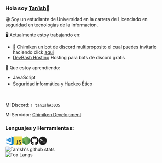 ### Hola soy [Tan1sh](https://github.com/Tan1sh/)👋

😀 Soy un estudiante de Universidad en la carrera de Licenciado en seguridad en tecnologias de la informacion.

🖥️ Actualmente estoy trabajando en:


- 🐔 Chimiken un bot de discord multiproposito el cual puedes invitarlo haciendo click [aqui](https://discord.com/oauth2/authorize?client_id=760319921384325130&permissions=20&scope=bot)
- [DevBash Hosting](https://devbash.xyz/) Hosting para bots de discord gratis


📖 Que estoy aprendiendo:

- JavaScript
- Seguridad informática y Hackeo Ético
ㅤ

ㅤ

Mi Discord: ````! tan1sh#3035````

Mi Servidor: [Chimiken Development](https://discord.gg/r8Cb52twWc)


### Lenguajes y Herramientas:

[<img align="left" alt="Visual Studio Code" width="26px" src="https://raw.githubusercontent.com/github/explore/80688e429a7d4ef2fca1e82350fe8e3517d3494d/topics/visual-studio-code/visual-studio-code.png" />][web]
[<img align="left" alt="JavaScript" width="26px" src="https://raw.githubusercontent.com/github/explore/80688e429a7d4ef2fca1e82350fe8e3517d3494d/topics/javascript/javascript.png" />][web]
[<img align="left" alt="Node.js" width="26px" src="https://raw.githubusercontent.com/github/explore/80688e429a7d4ef2fca1e82350fe8e3517d3494d/topics/nodejs/nodejs.png" />][web]
[<img align="left" alt="GitHub" width="26px" src="https://raw.githubusercontent.com/github/explore/78df643247d429f6cc873026c0622819ad797942/topics/github/github.png" />][web]
[<img align="left" alt="Terminal" width="26px" src="https://raw.githubusercontent.com/github/explore/80688e429a7d4ef2fca1e82350fe8e3517d3494d/topics/terminal/terminal.png" />][web]

[web]: https://github.com/Tan1sh/
</br>


![Tan1sh's github stats](https://github-readme-stats.vercel.app/api?username=Tan1sh&show_icons=true&theme=tokyonight)
</br>
![Top Langs](https://github-readme-stats.vercel.app/api/top-langs/?username=Tan1sh&layout=compact)






